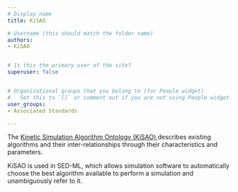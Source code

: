 ```yaml
---
# Display name
title: KiSAO

# Username (this should match the folder name)
authors:
- KiSAO


# Is this the primary user of the site?
superuser: false


# Organizational groups that you belong to (for People widget)
#   Set this to `[]` or comment out if you are not using People widget.
user_groups:
- Associated Standards

---
```


The <a rel="nofollow" class="external text" href="http://co.mbine.org/standards/kisao"> Kinetic Simulation Algorithm Ontology (KiSAO) </a> describes existing algorithms and their inter-relationships through their characteristics and parameters. 

KiSAO is used in SED-ML, which allows simulation software to automatically choose the best algorithm available to perform a simulation and unambiguously refer to it. 
